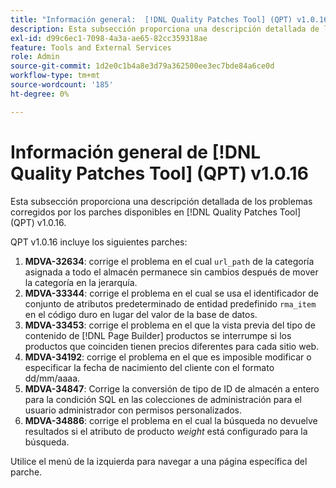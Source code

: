 ```yaml
---
title: "Información general:  [!DNL Quality Patches Tool] (QPT) v1.0.16"
description: Esta subsección proporciona una descripción detallada de los problemas corregidos por los parches disponibles en  [!DNL Quality Patches Tool] (QPT) v1.0.16.
exl-id: d99c6ec1-7098-4a3a-ae65-82cc359318ae
feature: Tools and External Services
role: Admin
source-git-commit: 1d2e0c1b4a8e3d79a362500ee3ec7bde84a6ce0d
workflow-type: tm+mt
source-wordcount: '185'
ht-degree: 0%

---
```


# Información general de [!DNL Quality Patches Tool] (QPT) v1.0.16

Esta subsección proporciona una descripción detallada de los problemas corregidos por los parches disponibles en [!DNL Quality Patches Tool] (QPT) v1.0.16.

QPT v1.0.16 incluye los siguientes parches:

1. **MDVA-32634**: corrige el problema en el cual `url_path` de la categoría asignada a todo el almacén permanece sin cambios después de mover la categoría en la jerarquía.
1. **MDVA-33344**: corrige el problema en el cual se usa el identificador de conjunto de atributos predeterminado de entidad predefinido `rma_item` en el código duro en lugar del valor de la base de datos.
1. **MDVA-33453**: corrige el problema en el que la vista previa del tipo de contenido de [!DNL Page Builder] productos se interrumpe si los productos que coinciden tienen precios diferentes para cada sitio web.
1. **MDVA-34192**: corrige el problema en el que es imposible modificar o especificar la fecha de nacimiento del cliente con el formato dd/mm/aaaa.
1. **MDVA-34847**: Corrige la conversión de tipo de ID de almacén a entero para la condición SQL en las colecciones de administración para el usuario administrador con permisos personalizados.
1. **MDVA-34886**: corrige el problema en el cual la búsqueda no devuelve resultados si el atributo de producto *weight* está configurado para la búsqueda.

Utilice el menú de la izquierda para navegar a una página específica del parche.
